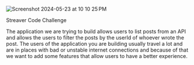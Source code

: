 ![Screenshot 2024-05-23 at 10 10 25 PM](https://github.com/sobre-mesa/streaver-challenge-1/assets/51244519/015c1f7f-8cdd-419f-bb91-f5e6ab6e520a)

Streaver Code Challenge

The application we are trying to build allows users to list posts from an API and allows the users to filter the posts by the userId of whoever wrote the post. The users of the application you are building usually travel a lot and are in places with bad or unstable internet connections and because of that we want to add some features that allow users to have a better experience.
